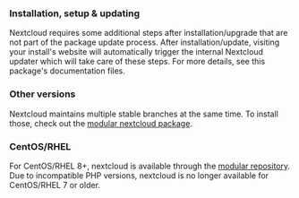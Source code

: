 ### Installation, setup & updating

Nextcloud requires some additional steps after installation/upgrade that are not part of the package update process. After installation/update, visiting your install's website will automatically trigger the internal Nextcloud updater which will take care of these steps. For more details, see this package's documentation files.

### Other versions

Nextcloud maintains multiple stable branches at the same time. To install those, check out the [modular nextcloud package](https://src.fedoraproject.org/modules/nextcloud).

### CentOS/RHEL

For CentOS/RHEL 8+, nextcloud is available through the [modular repository](https://src.fedoraproject.org/modules/nextcloud). Due to incompatible PHP versions, nextcloud is no longer available for CentOS/RHEL 7 or older.

